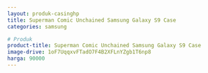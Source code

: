 ```yaml
---
layout: produk-casinghp
title: Superman Comic Unchained Samsung Galaxy S9 Case
categories: samsung

# Produk
product-title: Superman Comic Unchained Samsung Galaxy S9 Case
image-drive: 1oF7UqqxvFTadO7F4B2XFLnYZgb1T6np8
harga: 90000
---
```

